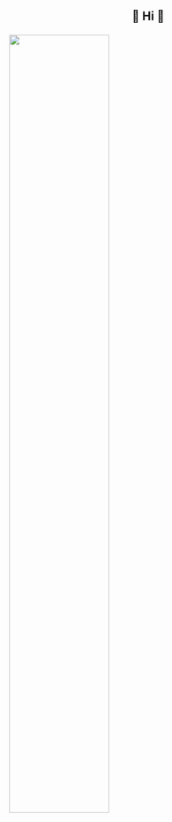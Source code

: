 
<h2 align="center">
  
:chicken: Hi :basketball:
  
</h2>

<img  width="60%" src="https://github-readme-stats.vercel.app/api?
username=yangxiaoge&show_icons=true&count_private=true&hide=contribs&include_all_commits=true&theme=highcontrast&bg_color=50,02A5D2,904e95&title_color=E87A9F" />
